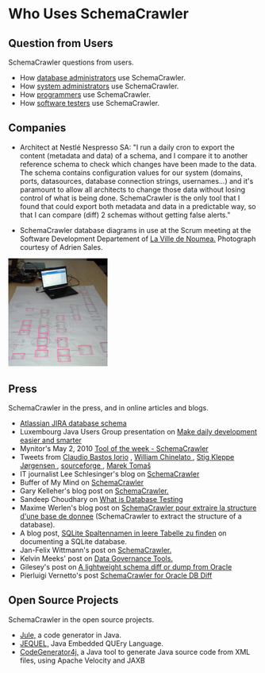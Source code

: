 # Who Uses SchemaCrawler

## Question from Users

SchemaCrawler questions from users.

-  How [database administrators](http://dba.stackexchange.com/search?q=schemacrawler) use SchemaCrawler. 
-  How [system administrators](http://serverfault.com/search?q=schemacrawler) use SchemaCrawler. 
-  How [programmers](http://stackoverflow.com/search?q=schemacrawler) use SchemaCrawler. 
-  How [software testers](http://sqa.stackexchange.com/search?q=schemacrawler) use SchemaCrawler. 

## Companies

- Architect at Nestlé Nespresso SA: 
"I run a daily cron to export the content (metadata and data) of a 
schema, and I compare it to another reference schema to check which 
changes have been made to the data. The schema contains configuration 
values for our system (domains, ports, datasources, database connection 
strings, usernames...) and it's paramount to allow all architects to 
change those data without losing control of what is being done. 
SchemaCrawler is the only tool that I found that could export both 
metadata and data in a predictable way, so that I can compare (diff) 2 
schemas without getting false alerts." 

- SchemaCrawler database diagrams in use at the Scrum meeting at the Software
Development Departement of [La Ville de Noumea.](http://www.noumea.nc/)
Photograph courtesy of Adrien Sales.

<a href="images/SchemaCrawler_Noumea.jpg" data-toggle="lightbox" title="Schemacrawler database diagrams in use">                    
  <img src="images/SchemaCrawler_Noumea.jpg" width="200" alt="Schemacrawler database diagrams in use" />
</a>

## Press

SchemaCrawler in the press, and in online articles and blogs.

-  [ Atlassian JIRA database schema ](https://developer.atlassian.com/display/JIRADEV/Database+Schema)
-  Luxembourg Java Users Group presentation on [ Make daily development easier and smarter ](http://www.yajug.org/confluence/download/attachments/917512/20081016_Eclipse_SDK.pdf?version=1)
-  Mynitor's May 2, 2010 [ Tool of the week - SchemaCrawler ](http://www.mynitor.com/2010/05/02/tool-of-the-week-schemacrawler/)
-  Tweets from [Claudio Bastos Iorio](https://twitter.com/selecters75/status/218357126823817218) , [ William Chinelato ](http://twitter.com/willchinelato/status/12117092941) , [ Stig Kleppe Jørgensen ](http://twitter.com/#!/stigkj/statuses/70973992479109121) , [ sourceforge ](http://twitter.com/#!/sourceforge/statuses/75995352091729921) , [ Marek Tomaš ](https://twitter.com/marektomas/status/240462380365119489)
-  IT journalist Lee Schlesinger's blog on [ SchemaCrawler ](http://www.schlesinger.us/?p=650)
-  Buffer of My Mind on [ SchemaCrawler ](http://mindbuffer.wordpress.com/2010/10/14/schema-crawler/)
-  Gary Kelleher's blog post on [SchemaCrawler.](http://www.garykelleher.net/wp/?p=4)
-  Sandeep Choudhary on [ What is Database Testing ](http://manualandmobiletesting.blogspot.com/2014/08/what-is-database-testing.html)
-  Maxime Werlen's blog post on [SchemaCrawler pour extraire la structure d'une base de donnee](http://mwerlen.blogspot.com/2011/04/schemacrawler-pour-extraire-la.html) (SchemaCrawler to extract the structure of a database). 
-  A blog post, [SQLite Spaltennamen in leere Tabelle zu finden](http://de.softuses.com/120034) on documenting a SQLite database. 
-  Jan-Felix Wittmann's post on [SchemaCrawler.](https://plus.google.com/100783002584203158903/posts/bW8K8Xn5qJm)
-  Kelvin Meeks' post on [Data Governance Tools.](http://intltechventures.blogspot.com/2012/08/2012-08-22-wednesday-data-governance.html)
-  Gilesey's post on [A lightweight schema diff or dump from Oracle](https://gilesey.wordpress.com/2012/11/15/a-lightweight-schema-diff-or-dump-from-oracle/)
-  Pierluigi Vernetto's post [SchemaCrawler for Oracle DB Diff](http://www.javamonamour.org/2014/06/schemacrawler-for-oracle-db-diff.html)

## Open Source Projects

SchemaCrawler in the open source projects.

-  [Jule,](http://code.google.com/p/jule/) a code generator in Java. 
-  [JEQUEL,](http://www.jequel.de/) Java Embedded QUEry Language. 
-  [CodeGenerator4j,](http://code.google.com/p/anhquan/wiki/CodeGenerator4j) a Java tool to 
   generate Java source code from XML files, using Apache Velocity and JAXB
